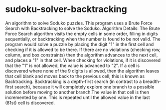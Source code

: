 # sudoku-solver-backtracking
An algorithm to solve Soduko puzzles. This program uses a Brute Force Search with Backtracking to solve the Soduko.
Algorithm Details:
The Brute Force Search algorithm visits the empty cells in some order, filling in digits sequentially, or backtracking when the number is found to be not valid. The program would solve a puzzle by placing the digit "1" in the first cell and checking if it is allowed to be there. If there are no violations (checking row, column, and box constraints) then the algorithm advances to the next cell, and places a "1" in that cell. When checking for violations, if it is discovered that the "1" is not allowed, the value is advanced to "2". If a cell is discovered where none of the 9 digits is allowed, then the algorithm leaves that cell blank and moves back to the previous cell; this is known as Backtracking. Backtracking is a depth-first search (in contrast to a breadth-first search), because it will completely explore one branch to a possible solution before moving to another branch.The value in that cell is then incremented by one. This is repeated until the allowed value in the last (81st) cell is discovered.
